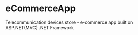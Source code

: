 # eCommerceApp
Telecommunication devices store - e-commerce app built on ASP.NET(MVC) .NET Framework
